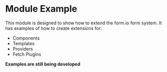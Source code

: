 # Module Example

This module is designed to show how to extend the form.io form system. It has examples of how to create extensions for:
 
 - Components
 - Templates
 - Providers
 - Fetch Plugins
 
 
 **Examples are still being developed**
